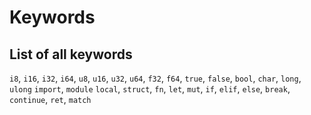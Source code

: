 # Keywords
## List of all keywords
`i8`, `i16`, `i32`, `i64`,
`u8`, `u16`, `u32`, `u64`,
`f32`, `f64`,
`true`, `false`,
`bool`, `char`, `long`, `ulong`
`import`, `module`
`local`, `struct`, `fn`, `let`, `mut`,
`if`, `elif`, `else`, `break`, `continue`,
`ret`,
`match`
